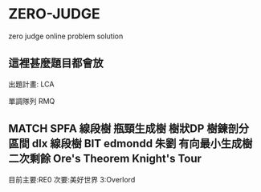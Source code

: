 # ZERO-JUDGE
zero judge online problem solution

這裡甚麼題目都會放
---------------------------
出題計畫:
LCA

單調隊列 RMQ

MATCH
SPFA
線段樹
瓶頸生成樹
樹狀DP
樹鍊剖分
區間
dlx
線段樹
BIT
edmondd 朱劉 
有向最小生成樹
二次剩餘
Ore's Theorem
Knight's Tour
-------------------------
目前主要:RE0
次要:美好世界
3:Overlord
